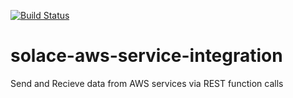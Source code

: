 [![Build Status](https://travis-ci.org/SolaceLabs/solace-aws-service-integration.svg?branch=development)](https://travis-ci.org/SolaceLabs/solace-aws-service-integration)

# solace-aws-service-integration
Send and Recieve data from AWS services via REST function calls
